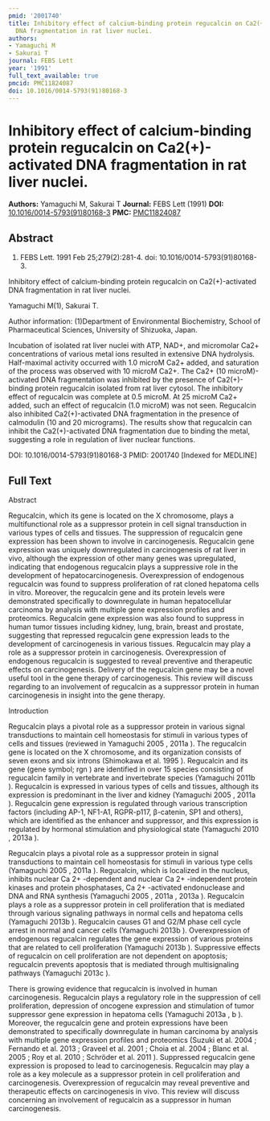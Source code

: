 ```yaml
---
pmid: '2001740'
title: Inhibitory effect of calcium-binding protein regucalcin on Ca2(+)-activated
  DNA fragmentation in rat liver nuclei.
authors:
- Yamaguchi M
- Sakurai T
journal: FEBS Lett
year: '1991'
full_text_available: true
pmcid: PMC11824087
doi: 10.1016/0014-5793(91)80168-3
---
```


# Inhibitory effect of calcium-binding protein regucalcin on Ca2(+)-activated DNA fragmentation in rat liver nuclei.
**Authors:** Yamaguchi M, Sakurai T
**Journal:** FEBS Lett (1991)
**DOI:** [10.1016/0014-5793(91)80168-3](https://doi.org/10.1016/0014-5793(91)80168-3)
**PMC:** [PMC11824087](https://www.ncbi.nlm.nih.gov/pmc/articles/PMC11824087/)

## Abstract

1. FEBS Lett. 1991 Feb 25;279(2):281-4. doi: 10.1016/0014-5793(91)80168-3.

Inhibitory effect of calcium-binding protein regucalcin on Ca2(+)-activated DNA 
fragmentation in rat liver nuclei.

Yamaguchi M(1), Sakurai T.

Author information:
(1)Department of Environmental Biochemistry, School of Pharmaceutical Sciences, 
University of Shizuoka, Japan.

Incubation of isolated rat liver nuclei with ATP, NAD+, and micromolar Ca2+ 
concentrations of various metal ions resulted in extensive DNA hydrolysis. 
Half-maximal activity occurred with 1.0 microM Ca2+ added, and saturation of the 
process was observed with 10 microM Ca2+. The Ca2+ (10 microM)-activated DNA 
fragmentation was inhibited by the presence of Ca2(+)-binding protein regucalcin 
isolated from rat liver cytosol. The inhibitory effect of regucalcin was 
complete at 0.5 microM. At 25 microM Ca2+ added, such an effect of regucalcin 
(1.0 microM) was not seen. Regucalcin also inhibited Ca2(+)-activated DNA 
fragmentation in the presence of calmodulin (10 and 20 micrograms). The results 
show that regucalcin can inhibit the Ca2(+)-activated DNA fragmentation due to 
binding the metal, suggesting a role in regulation of liver nuclear functions.

DOI: 10.1016/0014-5793(91)80168-3
PMID: 2001740 [Indexed for MEDLINE]

## Full Text

Abstract

Regucalcin, which its gene is located on the X chromosome, plays a multifunctional role as a suppressor protein in cell signal transduction in various types of cells and tissues. The suppression of regucalcin gene expression has been shown to involve in carcinogenesis. Regucalcin gene expression was uniquely downregulated in carcinogenesis of rat liver in vivo, although the expression of other many genes was upregulated, indicating that endogenous regucalcin plays a suppressive role in the development of hepatocarcinogenesis. Overexpression of endogenous regucalcin was found to suppress proliferation of rat cloned hepatoma cells in vitro. Moreover, the regucalcin gene and its protein levels were demonstrated specifically to downregulate in human hepatocellular carcinoma by analysis with multiple gene expression profiles and proteomics. Regucalcin gene expression was also found to suppress in human tumor tissues including kidney, lung, brain, breast and prostate, suggesting that repressed regucalcin gene expression leads to the development of carcinogenesis in various tissues. Regucalcin may play a role as a suppressor protein in carcinogenesis. Overexpression of endogenous regucalcin is suggested to reveal preventive and therapeutic effects on carcinogenesis. Delivery of the regucalcin gene may be a novel useful tool in the gene therapy of carcinogenesis. This review will discuss regarding to an involvement of regucalcin as a suppressor protein in human carcinogenesis in insight into the gene therapy.

Introduction

Regucalcin plays a pivotal role as a suppressor protein in various signal transductions to maintain cell homeostasis for stimuli in various types of cells and tissues (reviewed in Yamaguchi 2005 , 2011a ). The regucalcin gene is located on the X chromosome, and its organization consists of seven exons and six introns (Shimokawa et al. 1995 ). Regucalcin and its gene (gene symbol; rgn ) are identified in over 15 species consisting of regucalcin family in vertebrate and invertebrate species (Yamaguchi 2011b ). Regucalcin is expressed in various types of cells and tissues, although its expression is predominant in the liver and kidney (Yamaguchi 2005 , 2011a ). Regucalcin gene expression is regulated through various transcription factors (including AP-1, NF1-A1, RGPR-p117, β-catenin, SP1 and others), which are identified as the enhancer and suppressor, and this expression is regulated by hormonal stimulation and physiological state (Yamaguchi 2010 , 2013a ).

Regucalcin plays a pivotal role as a suppressor protein in signal transductions to maintain cell homeostasis for stimuli in various type cells (Yamaguchi 2005 , 2011a ). Regucalcin, which is localized in the nucleus, inhibits nuclear Ca 2+ -dependent and nuclear Ca 2+ -independent protein kinases and protein phosphatases, Ca 2+ -activated endonuclease and DNA and RNA synthesis (Yamaguchi 2005 , 2011a , 2013a ). Regucalcin plays a role as a suppressor protein in cell proliferation that is mediated through various signaling pathways in normal cells and hepatoma cells (Yamaguchi 2013b ). Regucalcin causes G1 and G2/M phase cell cycle arrest in normal and cancer cells (Yamaguchi 2013b ). Overexpression of endogenous regucalcin regulates the gene expression of various proteins that are related to cell proliferation (Yamaguchi 2013b ). Suppressive effects of regucalcin on cell proliferation are not dependent on apoptosis; regucalcin prevents apoptosis that is mediated through multisignaling pathways (Yamaguchi 2013c ).

There is growing evidence that regucalcin is involved in human carcinogenesis. Regucalcin plays a regulatory role in the suppression of cell proliferation, depression of oncogene expression and stimulation of tumor suppressor gene expression in hepatoma cells (Yamaguchi 2013a , b ). Moreover, the regucalcin gene and protein expressions have been demonstrated to specifically downregulate in human carcinoma by analysis with multiple gene expression profiles and proteomics (Suzuki et al. 2004 ; Fernando et al. 2013 ; Graveel et al. 2001 ; Choia et al. 2004 ; Blanc et al. 2005 ; Roy et al. 2010 ; Schröder et al. 2011 ). Suppressed regucalcin gene expression is proposed to lead to carcinogenesis. Regucalcin may play a role as a key molecule as a suppressor protein in cell proliferation and carcinogenesis. Overexpression of regucalcin may reveal preventive and therapeutic effects on carcinogenesis in vivo. This review will discuss concerning an involvement of regucalcin as a suppressor in human carcinogenesis.
